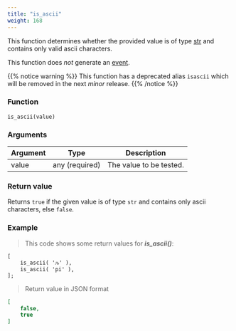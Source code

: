 ```yaml
---
title: "is_ascii"
weight: 168
---
```


This function determines whether the provided value is of
type [str](../../data-types/str) and contains only valid ascii characters.

This function does *not* generate an [event](../../overview/events).

{{% notice warning %}}
This function has a deprecated alias `isascii` which will be removed in the next *minor* release.
{{% /notice %}}

### Function

`is_ascii(value)`

### Arguments

Argument | Type | Description
-------- | ---- | -----------
value | any (required) | The value to be tested.

### Return value

Returns `true` if the given value is of type `str` and contains only ascii characters, else `false`.

### Example

> This code shows some return values for ***is_ascii()***:

```thingsdb,json_response
[
    is_ascii( 'ԉ' ),
    is_ascii( 'pi' ),
];
```

> Return value in JSON format

```json
[
    false,
    true
]
```
